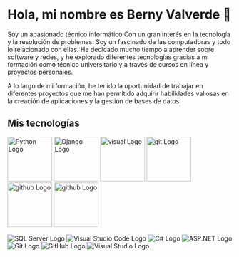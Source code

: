 # Hola, mi nombre es Berny Valverde 👋 



Soy un apasionado técnico informático 
Con un gran interés en la tecnología y la resolución de problemas. Soy un fascinado de las computadoras y todo lo relacionado con ellas. He dedicado mucho tiempo a aprender sobre software y redes, y he explorado diferentes tecnologías  gracias a mi formación como técnico universitario y a través de cursos en línea y proyectos personales. 

A lo largo de mi formación, he tenido la oportunidad de trabajar en diferentes proyectos que me han permitido adquirir habilidades valiosas en la creación de aplicaciones y la gestión de bases de datos.

## Mis tecnologías

<img src="https://www.python.org/static/img/python-logo@2x.png" alt="Python Logo" width="100"/>
<img src="https://www.djangoproject.com/m/img/logos/django-logo-negative.png" alt="Django Logo" width="100"/>
<img src="https://code.visualstudio.com/assets/apple-touch-icon.png" alt="visual Logo" width="100"/>
<img src="https://git-scm.com/images/logos/downloads/Git-Icon-1788C.png" alt="git Logo" width="100"/>
<img src="https://github.githubassets.com/images/modules/logos_page/GitHub-Mark.png" alt="github Logo" width="100"/>
<img src="https://learn.microsoft.com/es-es/dotnet/media/logo_csharp.png" alt="github Logo" width="100"/>


![SQL Server Logo](https://upload.wikimedia.org/wikipedia/en/6/6f/Microsoft_SQL_Server_logo.png)
![Visual Studio Code Logo](https://code.visualstudio.com/assets/apple-touch-icon.png)
![C# Logo](https://upload.wikimedia.org/wikipedia/commons/4/4e/Csharp_Logo.png)
![ASP.NET Logo](https://dotnet.microsoft.com/static/images/logo.png)
![Git Logo](https://git-scm.com/images/logos/downloads/Git-Icon-1788C.png)
![GitHub Logo](https://github.githubassets.com/images/modules/logos_page/GitHub-Mark.png)
![Visual Studio Logo](https://visualstudio.microsoft.com/wp-content/uploads/2021/06/brand-visualstudio-dark.png)




<!--
**Walt3rMel0n/Walt3rMel0n** is a ✨ _special_ ✨ repository because its `README.md` (this file) appears on your GitHub profile.

Here are some ideas to get you started:

- 🔭 I’m currently working on ...
- 🌱 I’m currently learning ...
- 👯 I’m looking to collaborate on ...
- 🤔 I’m looking for help with ...
- 💬 Ask me about ...
- 📫 How to reach me: ...
- 😄 Pronouns: ...
- ⚡ Fun fact: ...
-->
